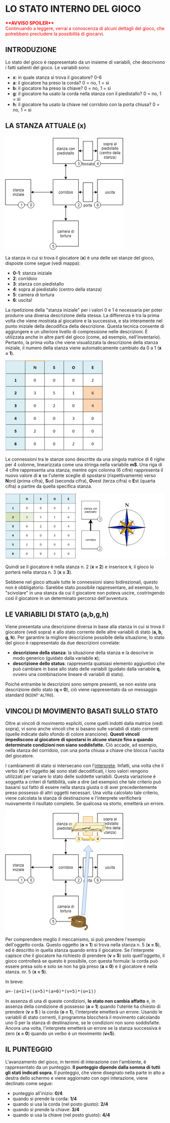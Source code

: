 ﻿# LO STATO INTERNO DEL GIOCO

<div style="color:red; font-weight: bold;">**AVVISO SPOILER**</div>
<div style="color:red;">Continuando a leggere, verrai a conoscenza di alcuni dettagli del gioco, che potrebbero precludere la possibilità di giocarvi.</div>

## INTRODUZIONE

Lo stato del gioco è rappresentato da un insieme di variabili, che descrivono i fatti salienti del gioco. Le variabili sono:

- **x**: in quale stanza si trova il giocatore? 0-6
- **a**: il giocatore ha preso la corda? 0 = no, 1 = sì
- **b**: il giocatore ha preso la chiave? 0 = no, 1 = sì
- **g**: il giocatore ha usato la corda nella stanza con il piedistallo? 0 = no, 1 = sì
- **h**: il giocatore ha usato la chiave nel corridoio con la porta chiusa? 0 = no, 1 = sì

## LA STANZA ATTUALE (x)

![the map](map.png)

La stanza in cui si trova il giocatore (**x**) è una delle sei stanze del gioco, disposte come segue (vedi mappa):

* **0-1**: stanza iniziale
* **2**: corridoio
* **3**: stanza con piedistallo
* **4**: sopra al piedistallo (centro della stanza)
* **5**: camera di tortura
* **6**: uscita!

La ripetizione della "stanza iniziale" per i valori 0 e 1 è necessaria per poter produrre una diversa descrizione della stessa. La differenza è tra la prima volta che viene mostrata al giocatore e la successiva, e sta interamente nel punto iniziale della decodifica della descrizione. Questa tecnica consente di aggiungere e un ulteriore livello di compressione nelle descrizioni. È utilizzata anche in altre parti del gioco (come, ad esempio, nell'inventario). Pertanto, la prima volta che viene visualizzata la descrizione della stanza iniziale, il numero della stanza viene automaticamente cambiato da 0 a 1 (**x = 1**).

![Connections between rooms](directions.png)

Le connessioni tra le stanze sono descritte da una singola matrice di 6 righe per 4 colonne, linearizzata come una stringa nella variabile **m$**. Una riga di 4 cifre rappresenta una stanza, mentre ogni colonna (6 cifre) rappresenta il nuovo valore di **x** se l'utente sceglie di spostarsi (rispettivamente) verso **N**ord (prima cifra), **S**ud (seconda cifra), **O**vest (terza cifra) o **E**st (quarta cifra) a partire da quella specifica stanza.

![Example of movement](directions2.png)

Quindi se il giocatore è nella stanza n. 2 (**x = 2**) e inserisce <code>N</code>, il gioco lo porterà nella stanza n. 3 (**x = 3**).

Sebbene nel gioco attuale tutte le connessioni siano bidirezionali, questo non è obbligatorio. Sarebbe stato possibile rappresentare, ad esempio, lo "scivolare" in una stanza da cui il giocatore non poteva uscire, costringendo così il giocatore in un determinato percorso dell'avventura.

## LE VARIABILI DI STATO (a,b,g,h)

Viene presentata una descrizione diversa in base alla stanza in cui si trova il giocatore (vedi sopra) e allo stato corrente delle altre variabili di stato (**a, b, g, h**). Per garantire la migliore descrizione possibile della situazione, lo stato del gioco è rappresentato da due descrizioni correlate:
* **descrizione della stanza**: la situazione della stanza e la descrive in modo generico (guidato dalla variabile **x**);
* **descrizione dello status**: rappresenta qualsiasi elemento aggiuntivo che può cambiare in base allo stato delle variabili (guidato dalla variabile **q**, ovvero una combinazione lineare di variabili di stato).

Poiché entrambe le descrizioni sono sempre presenti, se non esiste una descrizione dello stato (**q = 0**), ciò viene rappresentato da un messaggio standard (<code>NIENT'ALTRO</code>).

## VINCOLI DI MOVIMENTO BASATI SULLO STATO 

Oltre ai vincoli di movimento espliciti, come quelli indotti dalla matrice (vedi sopra), vi sono anche vincoli che si basano sulle variabili di stato correnti (quelle indicate dallo sfondo di colore arancione). **Questi vincoli impediscono al giocatore di spostarsi in alcune stanze fino a quando determinate condizioni non siano soddisfatte.** Ciò accade, ad esempio, nella stanza del corridoio, con una porta chiusa a chiave che blocca l'uscita del giocatore.

I cambiamenti di stato si intersecano con l'[interprete](parser.md). Infatti, una volta che il verbo (**v**) e l'oggetto (**o**) sono stati decodificati, i loro valori vengono utilizzati per variare lo stato delle suddette variabili. Questa variazione è soggetta a criteri di fattibilità, vale a dire (ad esempio) che tale criterio può basarsi sul fatto di essere nella stanza giusta o di aver precedentemente preso possesso di altri oggetti necessari. Una volta calcolato tale criterio, viene calcolata la stanza di destinazione e l'interprete verificherà nuovamente il risultato completo. Se qualcosa va storto, emetterà un errore.

![Example by using the rope](map_rope.png)

Per comprendere meglio il meccanismo, si può prendere l'esempio dell'oggetto corda. Questo oggetto (**o = 1**) si trova nella stanza n. 5 (**x = 5**), ed è descritto in quella stanza quando entra il giocatore. Se l'interprete capisce che il giocatore ha richiesto di prendere (**v = 5**) solo quell'oggetto, il gioco controllerà se questo è possibile, con questa formula: la corda può essere presa solo e solo se non ha già preso (**a = 0**) e il giocatore è nella stanza. nr. 5 (**x = 5**).

In breve:

<pre>a=-(a=1)+((x=5)*(a=0)*(v=5)*(o=1))</pre>

In assenza di una di queste condizioni, **lo stato non cambia affatto** e, in assenza della condizione di possesso (**a = 1**) quando l'utente ha chiesto di prendere (**v = 5** ) la corda (**o = 1**), l'interprete emetterà un errore. Usando le variabili di stato correnti, il programma bloccherà il movimento calcolando uno 0 per la stanza di destinazione, se le condizioni non sono soddisfatte. Ancora una volta, l'interprete emetterà un errore se la stanza successiva è zero (**x = 0**) quando un verbo è un movimento (**v<5**).

## IL PUNTEGGIO

L'avanzamento del gioco, in termini di interazione con l'ambiente, è rappresentato da un punteggio. **Il punteggio dipende dalla somma di tutti gli stati indicati sopra**. Il punteggio, che viene disegnato nella parte in alto a destra dello schermo e viene aggiornato con ogni interazione, viene declinato come segue:
- punteggio all'inizio: **0/4**
- quando si prende la corda: **1/4**
- quando si usa la corda (nel posto giusto): **2/4**
- quando si prende la chiave: **3/4**
- quando si usa la chiave (nel posto giusto): **4/4**
